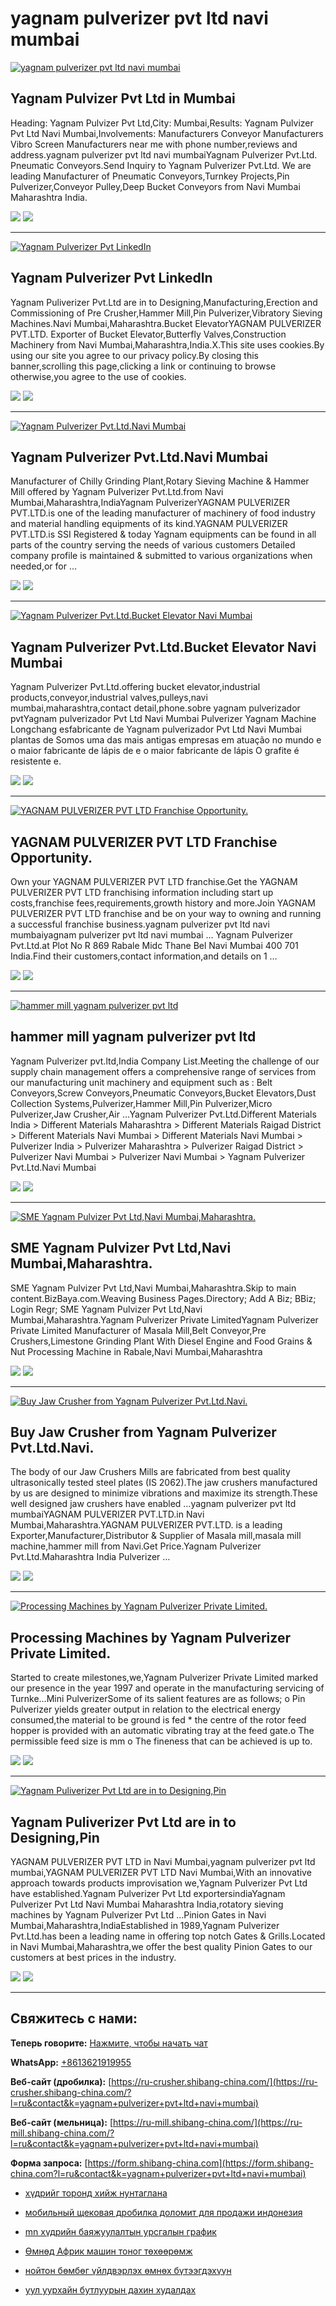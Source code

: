 # yagnam pulverizer pvt ltd navi mumbai

<a href="https://swt.shibang-china.com/?l=ru&img&k=yagnam+pulverizer+pvt+ltd+navi+mumbai" target="_blank">![yagnam pulverizer pvt ltd navi mumbai](http://static.shibang-china.com/all-800x300/1496.jpg)</a>

## Yagnam Pulvizer Pvt Ltd in Mumbai
Heading: Yagnam Pulvizer Pvt Ltd,City: Mumbai,Results: Yagnam Pulvizer Pvt Ltd Navi Mumbai,Involvements: Manufacturers Conveyor Manufacturers Vibro Screen Manufacturers near me with phone number,reviews and address.yagnam pulverizer pvt ltd navi mumbaiYagnam Pulverizer Pvt.Ltd. Pneumatic Conveyors.Send Inquiry to Yagnam Pulverizer Pvt.Ltd. We are leading Manufacturer of Pneumatic Conveyors,Turnkey Projects,Pin Pulverizer,Conveyor Pulley,Deep Bucket Conveyors from Navi Mumbai Maharashtra India.


<a href="https://whatsapp.shibangsoft.com/WhatsApp.php" target="_blank" title="WhatsApp">![](http://static.shibang-china.com/icon/whatsapp.png)</a> <a href="https://swt.shibang-china.com/?l=ru&icon&k=yagnam+pulverizer+pvt+ltd+navi+mumbai" target="_blank">![](http://static.shibang-china.com/icon/chat-ru.png)</a>

---

<a href="https://swt.shibang-china.com/?l=ru&img&k=yagnam+pulverizer+pvt+ltd+navi+mumbai" target="_blank">![Yagnam Pulverizer Pvt LinkedIn](http://static.shibang-china.com/all-800x300/32.jpg)</a>

## Yagnam Pulverizer Pvt LinkedIn
Yagnam Puliverizer Pvt.Ltd are in to Designing,Manufacturing,Erection and Commissioning of Pre Crusher,Hammer Mill,Pin Pulverizer,Vibratory Sieving Machines.Navi Mumbai,Maharashtra.Bucket ElevatorYAGNAM PULVERIZER PVT.LTD. Exporter of Bucket Elevator,Butterfly Valves,Construction Machinery from Navi Mumbai,Maharashtra,India.X.This site uses cookies.By using our site you agree to our privacy policy.By closing this banner,scrolling this page,clicking a link or continuing to browse otherwise,you agree to the use of cookies.


<a href="https://whatsapp.shibangsoft.com/WhatsApp.php" target="_blank" title="WhatsApp">![](http://static.shibang-china.com/icon/whatsapp.png)</a> <a href="https://swt.shibang-china.com/?l=ru&icon&k=yagnam+pulverizer+pvt+ltd+navi+mumbai" target="_blank">![](http://static.shibang-china.com/icon/chat-ru.png)</a>

---

<a href="https://swt.shibang-china.com/?l=ru&img&k=yagnam+pulverizer+pvt+ltd+navi+mumbai" target="_blank">![Yagnam Pulverizer Pvt.Ltd.Navi Mumbai](http://static.shibang-china.com/all-800x300/1029.jpg)</a>

## Yagnam Pulverizer Pvt.Ltd.Navi Mumbai
Manufacturer of Chilly Grinding Plant,Rotary Sieving Machine &amp; Hammer Mill offered by Yagnam Pulverizer Pvt.Ltd.from Navi Mumbai,Maharashtra,IndiaYagnam PulverizerYAGNAM PULVERIZER PVT.LTD.is one of the leading manufacturer of machinery of food industry and material handling equipments of its kind.YAGNAM PULVERIZER PVT.LTD.is SSI Registered &amp; today Yagnam equipments can be found in all parts of the country serving the needs of various customers Detailed company profile is maintained &amp; submitted to various organizations when needed,or for …


<a href="https://whatsapp.shibangsoft.com/WhatsApp.php" target="_blank" title="WhatsApp">![](http://static.shibang-china.com/icon/whatsapp.png)</a> <a href="https://swt.shibang-china.com/?l=ru&icon&k=yagnam+pulverizer+pvt+ltd+navi+mumbai" target="_blank">![](http://static.shibang-china.com/icon/chat-ru.png)</a>

---

<a href="https://swt.shibang-china.com/?l=ru&img&k=yagnam+pulverizer+pvt+ltd+navi+mumbai" target="_blank">![Yagnam Pulverizer Pvt.Ltd.Bucket Elevator Navi Mumbai](http://static.shibang-china.com/all-800x300/263.jpg)</a>

## Yagnam Pulverizer Pvt.Ltd.Bucket Elevator Navi Mumbai
Yagnam Pulverizer Pvt.Ltd.offering bucket elevator,industrial products,conveyor,industrial valves,pulleys,navi mumbai,maharashtra,contact detail,phone.sobre yagnam pulverizador pvtYagnam pulverizador Pvt Ltd Navi Mumbai Pulverizer Yagnam Machine Longchang esfabricante de Yagnam pulverizador Pvt Ltd Navi Mumbai plantas de Somos uma das mais antigas empresas em atua&#231;&#227;o no mundo e o maior fabricante de l&#225;pis de e o maior fabricante de l&#225;pis O grafite &#233; resistente e.


<a href="https://whatsapp.shibangsoft.com/WhatsApp.php" target="_blank" title="WhatsApp">![](http://static.shibang-china.com/icon/whatsapp.png)</a> <a href="https://swt.shibang-china.com/?l=ru&icon&k=yagnam+pulverizer+pvt+ltd+navi+mumbai" target="_blank">![](http://static.shibang-china.com/icon/chat-ru.png)</a>

---

<a href="https://swt.shibang-china.com/?l=ru&img&k=yagnam+pulverizer+pvt+ltd+navi+mumbai" target="_blank">![YAGNAM PULVERIZER PVT LTD Franchise Opportunity.](http://static.shibang-china.com/all-800x300/32.jpg)</a>

## YAGNAM PULVERIZER PVT LTD Franchise Opportunity.
Own your YAGNAM PULVERIZER PVT LTD franchise.Get the YAGNAM PULVERIZER PVT LTD franchising information including start up costs,franchise fees,requirements,growth history and more.Join YAGNAM PULVERIZER PVT LTD franchise and be on your way to owning and running a successful franchise business.yagnam pulverizer pvt ltd navi mumbaiyagnam pulverizer pvt ltd navi mumbai … Yagnam Pulverizer Pvt.Ltd.at Plot No R 869 Rabale Midc Thane Bel Navi Mumbai 400 701 India.Find their customers,contact information,and details on 1 …


<a href="https://whatsapp.shibangsoft.com/WhatsApp.php" target="_blank" title="WhatsApp">![](http://static.shibang-china.com/icon/whatsapp.png)</a> <a href="https://swt.shibang-china.com/?l=ru&icon&k=yagnam+pulverizer+pvt+ltd+navi+mumbai" target="_blank">![](http://static.shibang-china.com/icon/chat-ru.png)</a>

---

<a href="https://swt.shibang-china.com/?l=ru&img&k=yagnam+pulverizer+pvt+ltd+navi+mumbai" target="_blank">![hammer mill yagnam pulverizer pvt ltd](http://static.shibang-china.com/all-800x300/902.jpg)</a>

## hammer mill yagnam pulverizer pvt ltd
Yagnam Pulverizer pvt.ltd,India Company List.Meeting the challenge of our supply chain management offers a comprehensive range of services from our manufacturing unit machinery and equipment such as : Belt Conveyors,Screw Conveyors,Pneumatic Conveyors,Bucket Elevators,Dust Collection Systems,Pulverizer,Hammer Mill,Pin Pulverizer,Micro Pulverizer,Jaw Crusher,Air …Yagnam Pulverizer Pvt.Ltd.Different Materials India &gt; Different Materials Maharashtra &gt; Different Materials Raigad District &gt; Different Materials Navi Mumbai &gt; Different Materials Navi Mumbai &gt; Pulverizer India &gt; Pulverizer Maharashtra &gt; Pulverizer Raigad District &gt; Pulverizer Navi Mumbai &gt; Pulverizer Navi Mumbai &gt; Yagnam Pulverizer Pvt.Ltd.Navi Mumbai


<a href="https://whatsapp.shibangsoft.com/WhatsApp.php" target="_blank" title="WhatsApp">![](http://static.shibang-china.com/icon/whatsapp.png)</a> <a href="https://swt.shibang-china.com/?l=ru&icon&k=yagnam+pulverizer+pvt+ltd+navi+mumbai" target="_blank">![](http://static.shibang-china.com/icon/chat-ru.png)</a>

---

<a href="https://swt.shibang-china.com/?l=ru&img&k=yagnam+pulverizer+pvt+ltd+navi+mumbai" target="_blank">![SME Yagnam Pulvizer Pvt Ltd,Navi Mumbai,Maharashtra.](http://static.shibang-china.com/all-800x300/402.jpg)</a>

## SME Yagnam Pulvizer Pvt Ltd,Navi Mumbai,Maharashtra.
SME Yagnam Pulvizer Pvt Ltd,Navi Mumbai,Maharashtra.Skip to main content.BizBaya.com.Weaving Business Pages.Directory; Add A Biz; BBiz; Login Regr; SME Yagnam Pulvizer Pvt Ltd,Navi Mumbai,Maharashtra.Yagnam Pulverizer Private LimitedYagnam Pulverizer Private Limited Manufacturer of Masala Mill,Belt Conveyor,Pre Crushers,Limestone Grinding Plant With Diesel Engine and Food Grains &amp; Nut Processing Machine in Rabale,Navi Mumbai,Maharashtra


<a href="https://whatsapp.shibangsoft.com/WhatsApp.php" target="_blank" title="WhatsApp">![](http://static.shibang-china.com/icon/whatsapp.png)</a> <a href="https://swt.shibang-china.com/?l=ru&icon&k=yagnam+pulverizer+pvt+ltd+navi+mumbai" target="_blank">![](http://static.shibang-china.com/icon/chat-ru.png)</a>

---

<a href="https://swt.shibang-china.com/?l=ru&img&k=yagnam+pulverizer+pvt+ltd+navi+mumbai" target="_blank">![Buy Jaw Crusher from Yagnam Pulverizer Pvt.Ltd.Navi.](http://static.shibang-china.com/all-800x300/1320.jpg)</a>

## Buy Jaw Crusher from Yagnam Pulverizer Pvt.Ltd.Navi.
The body of our Jaw Crushers Mills are fabricated from best quality ultrasonically tested steel plates (IS 2062).The jaw crushers manufactured by us are designed to minimize vibrations and maximize its strength.These well designed jaw crushers have enabled …yagnam pulverizer pvt ltd mumbaiYAGNAM PULVERIZER PVT.LTD.in Navi Mumbai,Maharashtra.YAGNAM PULVERIZER PVT.LTD. is a leading Exporter,Manufacturer,Distributor &amp; Supplier of Masala mill,masala mill machine,hammer mill from Navi.Get Price.Yagnam Pulverizer Pvt.Ltd.Maharashtra India Pulverizer …


<a href="https://whatsapp.shibangsoft.com/WhatsApp.php" target="_blank" title="WhatsApp">![](http://static.shibang-china.com/icon/whatsapp.png)</a> <a href="https://swt.shibang-china.com/?l=ru&icon&k=yagnam+pulverizer+pvt+ltd+navi+mumbai" target="_blank">![](http://static.shibang-china.com/icon/chat-ru.png)</a>

---

<a href="https://swt.shibang-china.com/?l=ru&img&k=yagnam+pulverizer+pvt+ltd+navi+mumbai" target="_blank">![Processing Machines by Yagnam Pulverizer Private Limited.](http://static.shibang-china.com/all-800x300/680.jpg)</a>

## Processing Machines by Yagnam Pulverizer Private Limited.
Started to create milestones,we,Yagnam Pulverizer Private Limited marked our presence in the year 1997 and operate in the manufacturing servicing of Turnke…Mini PulverizerSome of its salient features are as follows; o Pin Pulverizer yields greater output in relation to the electrical energy consumed,the material to be ground is fed * the centre of the rotor feed hopper is provided with an automatic vibrating tray at the feed gate.o The permissible feed size is mm o The fineness that can be achieved is up to.


<a href="https://whatsapp.shibangsoft.com/WhatsApp.php" target="_blank" title="WhatsApp">![](http://static.shibang-china.com/icon/whatsapp.png)</a> <a href="https://swt.shibang-china.com/?l=ru&icon&k=yagnam+pulverizer+pvt+ltd+navi+mumbai" target="_blank">![](http://static.shibang-china.com/icon/chat-ru.png)</a>

---

<a href="https://swt.shibang-china.com/?l=ru&img&k=yagnam+pulverizer+pvt+ltd+navi+mumbai" target="_blank">![Yagnam Puliverizer Pvt Ltd are in to Designing,Pin](http://static.shibang-china.com/all-800x300/1483.jpg)</a>

## Yagnam Puliverizer Pvt Ltd are in to Designing,Pin
YAGNAM PULVERIZER PVT LTD in Navi Mumbai,yagnam pulverizer pvt ltd mumbai,YAGNAM PULVERIZER PVT LTD Navi Mumbai,With an innovative approach towards products improvisation we,Yagnam Pulverizer Pvt Ltd have established.Yagnam Pulverizer Pvt Ltd exportersindiaYagnam Pulverizer Pvt Ltd Navi Mumbai Maharashtra India,rotatory sieving machines by Yagnam Pulverizer Pvt Ltd …Pinion Gates in Navi Mumbai,Maharashtra,IndiaEstablished in 1989,Yagnam Pulverizer Pvt.Ltd.has been a leading name in offering top notch Gates &amp; Grills.Located in Navi Mumbai,Maharashtra,we offer the best quality Pinion Gates to our customers at best prices in the industry.


<a href="https://whatsapp.shibangsoft.com/WhatsApp.php" target="_blank" title="WhatsApp">![](http://static.shibang-china.com/icon/whatsapp.png)</a> <a href="https://swt.shibang-china.com/?l=ru&icon&k=yagnam+pulverizer+pvt+ltd+navi+mumbai" target="_blank">![](http://static.shibang-china.com/icon/chat-ru.png)</a>

---
## Свяжитесь с нами:

**Теперь говорите:** [Нажмите, чтобы начать чат](https://swt.shibang-china.com?l=ru&contact&k=yagnam+pulverizer+pvt+ltd+navi+mumbai)

**WhatsApp:**  [+8613621919955](https://whatsapp.shibangsoft.com/WhatsApp.php)

**Веб-сайт (дробилка):** [https://ru-crusher.shibang-china.com/](https://ru-crusher.shibang-china.com/?l=ru&contact&k=yagnam+pulverizer+pvt+ltd+navi+mumbai)

**Веб-сайт (мельница):** [https://ru-mill.shibang-china.com/](https://ru-mill.shibang-china.com/?l=ru&contact&k=yagnam+pulverizer+pvt+ltd+navi+mumbai)

**Форма запроса:** [https://form.shibang-china.com](https://form.shibang-china.com?l=ru&contact&k=yagnam+pulverizer+pvt+ltd+navi+mumbai)

* [хүдрийг торонд хийж нунтаглана](../129/%D1%85%D2%AF%D0%B4%D1%80%D0%B8%D0%B9%D0%B3%20%D1%82%D0%BE%D1%80%D0%BE%D0%BD%D0%B4%20%D1%85%D0%B8%D0%B9%D0%B6%20%D0%BD%D1%83%D0%BD%D1%82%D0%B0%D0%B3%D0%BB%D0%B0%D0%BD%D0%B0.md)

* [мобильный щековая дробилка доломит для продажи индонезия](../126/%D0%BC%D0%BE%D0%B1%D0%B8%D0%BB%D1%8C%D0%BD%D1%8B%D0%B9%20%D1%89%D0%B5%D0%BA%D0%BE%D0%B2%D0%B0%D1%8F%20%D0%B4%D1%80%D0%BE%D0%B1%D0%B8%D0%BB%D0%BA%D0%B0%20%D0%B4%D0%BE%D0%BB%D0%BE%D0%BC%D0%B8%D1%82%20%D0%B4%D0%BB%D1%8F%20%D0%BF%D1%80%D0%BE%D0%B4%D0%B0%D0%B6%D0%B8%20%D0%B8%D0%BD%D0%B4%D0%BE%D0%BD%D0%B5%D0%B7%D0%B8%D1%8F.md)

* [mn хүдрийн баяжуулалтын урсгалын график](../129/mn%20%D1%85%D2%AF%D0%B4%D1%80%D0%B8%D0%B9%D0%BD%20%D0%B1%D0%B0%D1%8F%D0%B6%D1%83%D1%83%D0%BB%D0%B0%D0%BB%D1%82%D1%8B%D0%BD%20%D1%83%D1%80%D1%81%D0%B3%D0%B0%D0%BB%D1%8B%D0%BD%20%D0%B3%D1%80%D0%B0%D1%84%D0%B8%D0%BA.md)

* [Өмнөд Африк машин тоног төхөөрөмж](../127/%D3%A8%D0%BC%D0%BD%D3%A9%D0%B4%20%D0%90%D1%84%D1%80%D0%B8%D0%BA%20%D0%BC%D0%B0%D1%88%D0%B8%D0%BD%20%D1%82%D0%BE%D0%BD%D0%BE%D0%B3%20%D1%82%D3%A9%D1%85%D3%A9%D3%A9%D1%80%D3%A9%D0%BC%D0%B6.md)

* [нойтон бөмбөг үйлдвэрлэх өмнөх бүтээгдэхүүн](../129/%D0%BD%D0%BE%D0%B9%D1%82%D0%BE%D0%BD%20%D0%B1%D3%A9%D0%BC%D0%B1%D3%A9%D0%B3%20%D2%AF%D0%B9%D0%BB%D0%B4%D0%B2%D1%8D%D1%80%D0%BB%D1%8D%D1%85%20%D3%A9%D0%BC%D0%BD%D3%A9%D1%85%20%D0%B1%D2%AF%D1%82%D1%8D%D1%8D%D0%B3%D0%B4%D1%8D%D1%85%D2%AF%D2%AF%D0%BD.md)

* [уул уурхайн бутлуурын дахин худалдах](../126/%D1%83%D1%83%D0%BB%20%D1%83%D1%83%D1%80%D1%85%D0%B0%D0%B9%D0%BD%20%D0%B1%D1%83%D1%82%D0%BB%D1%83%D1%83%D1%80%D1%8B%D0%BD%20%D0%B4%D0%B0%D1%85%D0%B8%D0%BD%20%D1%85%D1%83%D0%B4%D0%B0%D0%BB%D0%B4%D0%B0%D1%85.md)
